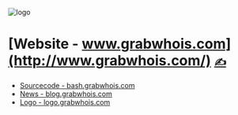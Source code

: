 
![logo](http://logo.grabwhois.com/2/cover.png)

# [Website - www.grabwhois.com](http://www.grabwhois.com/) [<span style='font-size:20px;'>&#x270D;</span>](https://github.com/grabWHOIS/www/edit/main/DOCS/MENU.md)

+ [Sourcecode - bash.grabwhois.com](http://bash.grabwhois.com/)
+ [News - blog.grabwhois.com](http://blog.grabwhois.com/)
+ [Logo - logo.grabwhois.com](https://logo.grabwhois.com/)


